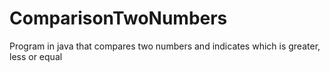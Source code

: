 # ComparisonTwoNumbers
Program in java that compares two numbers and indicates which is greater, less or equal
